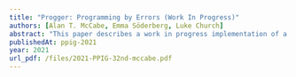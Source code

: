 ```yaml
---
title: "Progger: Programming by Errors (Work In Progress)"
authors: [Alan T. McCabe, Emma Söderberg, Luke Church]
abstract: "This paper describes a work in progress implementation of a programming tool that puts errors and their provenance at the forefront of the interaction between a developer and a compiler. We discuss the motivation for such a tool, it’s design and implementation, and reflect upon avenues for further research which it can facilitate."
publishedAt: ppig-2021
year: 2021
url_pdf: /files/2021-PPIG-32nd-mccabe.pdf
---
```

